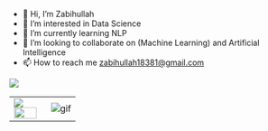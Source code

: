 - 👋 Hi, I’m Zabihullah
- 👀 I’m interested in Data Science
- 🌱 I’m currently learning NLP
- 💞️ I’m looking to collaborate on (Machine Learning) and Artificial Intelligence
- 📫 How to reach me  zabihullah18381@gmail.com

<table>
<tr>
  <td width="48%">
    <img src="https://github-readme-stats.vercel.app/api?&count_private=true&include_all_commits=true&username=Zabih-khan&custom_title=GitHub+Stats&show_icons=true&theme=radical" />
    <img src="https://github-readme-stats.vercel.app/api/top-langs/?username=Zabih-programs&layout=compact&theme=radical" width="100%" />
    </td>
    <img src="https://komarev.com/ghpvc/?username=Zabih-khan&color=green&style=plastic" />

  </td>

  <td width="52%"><img alt="gif" align="right" src="https://raw.githubusercontent.com/ntclai/PictureForMyProject/main/giphy.gif"/></td>

</tr>
<table>

<!---
zabihullah18381/zabihullah18381 is a ✨ special ✨ repository because its `README.md` (this file) appears on your GitHub profile.
You can click the Preview link to take a look at your changes.
--->
